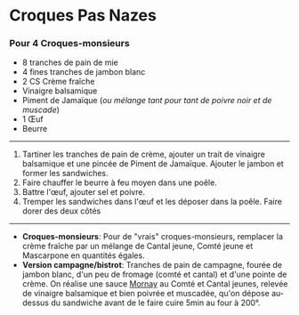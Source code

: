 # Croques Pas Nazes

### Pour 4 Croques-monsieurs

- 8 tranches de pain de mie
- 4 fines tranches de jambon blanc
- 2 CS Crème fraîche
- Vinaigre balsamique
- Piment de Jamaïque (*ou mélange tant pour tant de poivre noir et de muscade*)
- 1 Œuf
- Beurre

---

1. Tartiner les tranches de pain de crème, ajouter un trait de vinaigre balsamique et une pincée de Piment de Jamaïque. Ajouter le jambon et former les sandwiches.
2. Faire chauffer le beurre à feu moyen dans une poêle.
3. Battre l'œuf, ajouter sel et poivre.
4. Tremper les sandwiches dans l'œuf et les déposer dans la poêle. Faire dorer des deux côtés

---

- **Croques-monsieurs**: Pour de "vrais" croques-monsieurs, remplacer la crème fraîche par un mélange de Cantal jeune, Comté jeune et Mascarpone en quantités égales.
- **Version campagne/bistrot**: Tranches de pain de campagne, fourée de jambon blanc, d'un peu de fromage (comté et cantal) et d'une pointe de crème. On réalise une sauce [Mornay](bechamel.md) au Comté et Cantal jeunes, relevée de vinaigre balsamique et bien poivrée et muscadée, qu'on dépose au-dessus du sandwiche avant de le faire cuire 5min au four à 200°.
